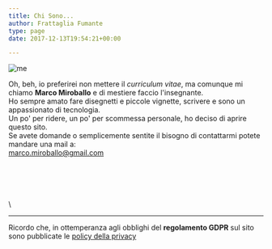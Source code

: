```yaml
---
title: Chi Sono...
author: Frattaglia Fumante
type: page
date: 2017-12-13T19:54:21+00:00

---
```

![me](https://res.cloudinary.com/frattaglia/image/upload/v1574762111/chi-sono/chi-sono_y8wnao.jpg)

Oh, beh, io preferirei non mettere il *curriculum vitae*, ma comunque mi chiamo **Marco Miroballo** e di mestiere faccio l'insegnante.\
Ho sempre amato fare disegnetti e piccole vignette, scrivere e sono un appassionato di tecnologia.\
Un po' per ridere, un po' per scommessa personale, ho deciso di aprire questo sito.\
Se avete domande o semplicemente sentite il bisogno di contattarmi potete mandare una mail a:\
<marco.miroballo@gmail.com>\
\
\
\
\
\
\
____
Ricordo che, in ottemperanza agli obblighi del **regolamento GDPR** sul sito sono pubblicate le [policy della privacy](/pistolotto-privacy/pistolotto-privacy/)
